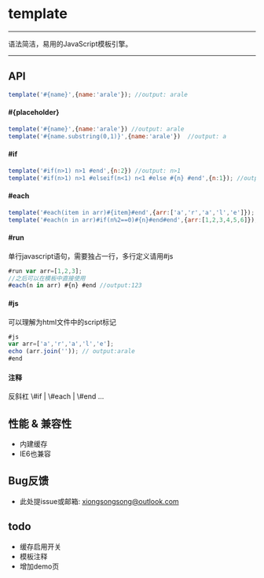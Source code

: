 # template

---

语法简洁，易用的JavaScript模板引擎。

---

## API

```javascript
template('#{name}',{name:'arale'}); //output: arale
```

#### #{placeholder}

```javascript
template('#{name}',{name:'arale'}) //output: arale
template('#{name.substring(0,1)}',{name:'arale'})  //output: a
```

#### #if
```javascript
template('#if(n>1) n>1 #end',{n:2}) //output: n>1
template('#if(n>1) n>1 #elseif(n<1) n<1 #else #{n} #end',{n:1}); //output: 1
```


#### #each
```javascript
template('#each(item in arr)#{item}#end',{arr:['a','r','a','l','e']}); //output: arale
template('#each(n in arr)#if(n%2==0)#{n}#end#end',{arr:[1,2,3,4,5,6]}); //output: 246

```

#### #run

单行javascript语句，需要独占一行，多行定义请用#js

```javascript
#run var arr=[1,2,3];
//之后可以在模板中直接使用
#each(n in arr) #{n} #end //output:123
```

#### #js

可以理解为html文件中的script标记

```javascript
#js
var arr=['a','r','a','l','e'];
echo (arr.join('')); // output:arale
#end
```

#### 注释

反斜杠
\\#if | \\#each | \\#end ...


## 性能 & 兼容性

* 内建缓存
* IE6也兼容

## Bug反馈

* 此处提issue或邮箱: xiongsongsong@outlook.com

## todo
* 缓存启用开关
* 模板注释
* 增加demo页
